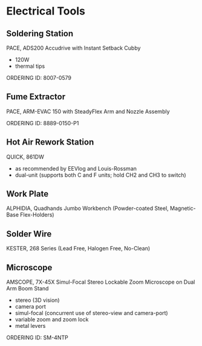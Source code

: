 # Electrical Tools

## Soldering Station

PACE, ADS200 Accudrive with Instant Setback Cubby

* 120W
* thermal tips

ORDERING ID: 8007-0579

## Fume Extractor

PACE, ARM-EVAC 150 with SteadyFlex Arm and Nozzle Assembly

ORDERING ID: 8889-0150-P1

## Hot Air Rework Station

QUICK, 861DW

* as recommended by EEVlog and Louis-Rossman
* dual-unit (supports both C and F units; hold CH2 and CH3 to switch)

## Work Plate

ALPHIDIA, Quadhands Jumbo Workbench (Powder-coated Steel, Magnetic-Base Flex-Holders)

## Solder Wire

KESTER, 268 Series (Lead Free, Halogen Free, No-Clean)

## Microscope

AMSCOPE, 7X-45X Simul-Focal Stereo Lockable Zoom Microscope on Dual Arm Boom Stand

* stereo (3D vision)
* camera port
* simul-focal (concurrent use of stereo-view and camera-port)
* variable zoom and zoom lock
* metal levers

ORDERING ID: SM-4NTP